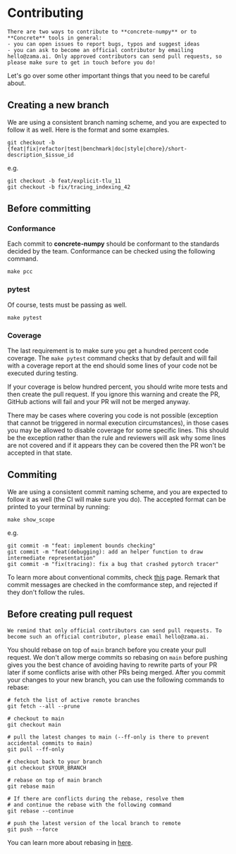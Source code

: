 
# Contributing

```{important}
There are two ways to contribute to **concrete-numpy** or to **Concrete** tools in general:
- you can open issues to report bugs, typos and suggest ideas
- you can ask to become an official contributor by emailing hello@zama.ai. Only approved contributors can send pull requests, so please make sure to get in touch before you do!
```

Let's go over some other important things that you need to be careful about.

## Creating a new branch

We are using a consistent branch naming scheme, and you are expected to follow it as well. Here is the format and some examples.

```shell
git checkout -b {feat|fix|refactor|test|benchmark|doc|style|chore}/short-description_$issue_id
```

e.g.

```shell
git checkout -b feat/explicit-tlu_11
git checkout -b fix/tracing_indexing_42
```

## Before committing

### Conformance

Each commit to **concrete-numpy**  should be conformant to the standards decided by the team. Conformance can be checked using the following command.

```shell
make pcc
```

### pytest

Of course, tests must be passing as well.

```shell
make pytest
```

### Coverage

The last requirement is to make sure you get a hundred percent code coverage. The `make pytest` command checks that by default and will fail with a coverage report at the end should some lines of your code not be executed during testing.

If your coverage is below hundred percent, you should write more tests and then create the pull request. If you ignore this warning and create the PR, GitHub actions will fail and your PR will not be merged anyway.

There may be cases where covering you code is not possible (exception that cannot be triggered in normal execution circumstances), in those cases you may be allowed to disable coverage for some specific lines. This should be the exception rather than the rule and reviewers will ask why some lines are not covered and if it appears they can be covered then the PR won't be accepted in that state.

## Commiting

We are using a consistent commit naming scheme, and you are expected to follow it as well (the CI will make sure you do). The accepted format can be printed to your terminal by running:

```shell
make show_scope
```

e.g.

```shell
git commit -m "feat: implement bounds checking"
git commit -m "feat(debugging): add an helper function to draw intermediate representation"
git commit -m "fix(tracing): fix a bug that crashed pytorch tracer"
```

To learn more about conventional commits, check [this](https://www.conventionalcommits.org/en/v1.0.0/) page. Remark that commit messages are checked in the comformance step, and rejected if they don't follow the rules.

## Before creating pull request

```{important}
We remind that only official contributors can send pull requests. To become such an official contributor, please email hello@zama.ai.
```

You should rebase on top of `main` branch before you create your pull request. We don't allow merge commits so rebasing on `main` before pushing gives you the best chance of avoiding having to rewrite parts of your PR later if some conflicts arise with other PRs being merged. After you commit your changes to your new branch, you can use the following commands to rebase:

```shell
# fetch the list of active remote branches
git fetch --all --prune

# checkout to main
git checkout main

# pull the latest changes to main (--ff-only is there to prevent accidental commits to main)
git pull --ff-only

# checkout back to your branch
git checkout $YOUR_BRANCH

# rebase on top of main branch
git rebase main

# If there are conflicts during the rebase, resolve them
# and continue the rebase with the following command
git rebase --continue

# push the latest version of the local branch to remote
git push --force
```

You can learn more about rebasing in [here](https://git-scm.com/docs/git-rebase).
